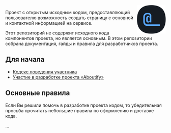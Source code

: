 <img src="profile/logo_rounded.png" width="90px" align="right"/>

Проект с открытым исходным кодом, предоставляющий пользователю возможность создать страницу с основной и контактной информацией на сервисе.

Этот репозиторий не содержит исходного кода компонентов проекта, но является основным. В этом репозитории собрана документация, гайды и правила для разработчиков проекта.

## Для начала
- [Кодекс поведения участника](CODE_OF_CONDUCT.md)
- [Участие в разработке проекта «Aboutify»](CONTRIBUTING.md)

## Основные правила
Если Вы решили помочь в разработке проекта кодом, то убедительная просьба прочитать небольшие правила по оформлению и доставке кода.

...
